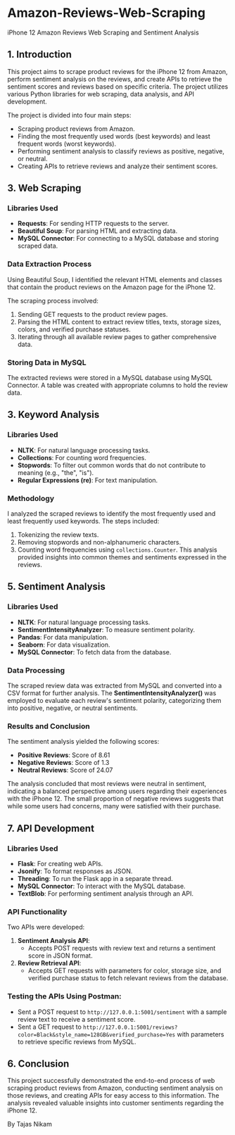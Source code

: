 # Amazon-Reviews-Web-Scraping
iPhone 12 Amazon Reviews Web Scraping and Sentiment Analysis

## 1. Introduction
This project aims to scrape product reviews for the iPhone 12 from Amazon, perform sentiment analysis on the reviews, and create APIs to retrieve the sentiment scores and reviews based on specific criteria. The project utilizes various Python libraries for web scraping, data analysis, and API development.

The project is divided into four main steps:
- Scraping product reviews from Amazon.
- Finding the most frequently used words (best keywords) and least frequent words (worst keywords).
- Performing sentiment analysis to classify reviews as positive, negative, or neutral.
- Creating APIs to retrieve reviews and analyze their sentiment scores.

## 3. Web Scraping
### Libraries Used
- **Requests**: For sending HTTP requests to the server.
- **Beautiful Soup**: For parsing HTML and extracting data.
- **MySQL Connector**: For connecting to a MySQL database and storing scraped data.

### Data Extraction Process
Using Beautiful Soup, I identified the relevant HTML elements and classes that contain the product reviews on the Amazon page for the iPhone 12.

The scraping process involved:
1. Sending GET requests to the product review pages.
2. Parsing the HTML content to extract review titles, texts, storage sizes, colors, and verified purchase statuses.
3. Iterating through all available review pages to gather comprehensive data.

### Storing Data in MySQL
The extracted reviews were stored in a MySQL database using MySQL Connector. A table was created with appropriate columns to hold the review data.

## 3. Keyword Analysis
### Libraries Used
- **NLTK**: For natural language processing tasks.
- **Collections**: For counting word frequencies.
- **Stopwords**: To filter out common words that do not contribute to meaning (e.g., "the", "is").
- **Regular Expressions (re)**: For text manipulation.

### Methodology
I analyzed the scraped reviews to identify the most frequently used and least frequently used keywords. The steps included:
1. Tokenizing the review texts.
2. Removing stopwords and non-alphanumeric characters.
3. Counting word frequencies using `collections.Counter`.
This analysis provided insights into common themes and sentiments expressed in the reviews.

## 5. Sentiment Analysis
### Libraries Used
- **NLTK**: For natural language processing tasks.
- **SentimentIntensityAnalyzer**: To measure sentiment polarity.
- **Pandas**: For data manipulation.
- **Seaborn**: For data visualization.
- **MySQL Connector**: To fetch data from the database.

### Data Processing
The scraped review data was extracted from MySQL and converted into a CSV format for further analysis. The **SentimentIntensityAnalyzer()** was employed to evaluate each review's sentiment polarity, categorizing them into positive, negative, or neutral sentiments.

### Results and Conclusion
The sentiment analysis yielded the following scores:
- **Positive Reviews**: Score of 8.61
- **Negative Reviews**: Score of 1.3
- **Neutral Reviews**: Score of 24.07

The analysis concluded that most reviews were neutral in sentiment, indicating a balanced perspective among users regarding their experiences with the iPhone 12. The small proportion of negative reviews suggests that while some users had concerns, many were satisfied with their purchase.

## 7. API Development
### Libraries Used
- **Flask**: For creating web APIs.
- **Jsonify**: To format responses as JSON.
- **Threading**: To run the Flask app in a separate thread.
- **MySQL Connector**: To interact with the MySQL database.
- **TextBlob**: For performing sentiment analysis through an API.

### API Functionality
Two APIs were developed:
1. **Sentiment Analysis API**:
    - Accepts POST requests with review text and returns a sentiment score in JSON format.
2. **Review Retrieval API**:
    - Accepts GET requests with parameters for color, storage size, and verified purchase status to fetch relevant reviews from the database.

### Testing the APIs Using Postman:
- Sent a POST request to `http://127.0.0.1:5001/sentiment` with a sample review text to receive a sentiment score.
- Sent a GET request to `http://127.0.0.1:5001/reviews?color=Black&style_name=128GB&verified_purchase=Yes` with parameters to retrieve specific reviews from MySQL.

## 6. Conclusion
This project successfully demonstrated the end-to-end process of web scraping product reviews from Amazon, conducting sentiment analysis on those reviews, and creating APIs for easy access to this information. The analysis revealed valuable insights into customer sentiments regarding the iPhone 12.

By Tajas Nikam
